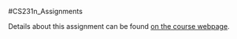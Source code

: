 #CS231n_Assignments

Details about this assignment can be found [on the course webpage](http://cs231n.github.io/).

